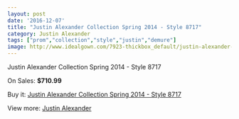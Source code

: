 ```yaml
---
layout: post
date: '2016-12-07'
title: "Justin Alexander Collection Spring 2014 - Style 8717"
category: Justin Alexander
tags: ["prom","collection","style","justin","demure"]
image: http://www.idealgown.com/7923-thickbox_default/justin-alexander-collection-spring-2014-style-8717.jpg
---
```

Justin Alexander Collection Spring 2014 - Style 8717

On Sales: **$710.99**
<a href="https://www.idealgown.com/en/justin-alexander/3342-justin-alexander-collection-spring-2014-style-8717.html"><amp-img layout="responsive" width="600" height="600" src="//www.idealgown.com/7923-thickbox_default/justin-alexander-collection-spring-2014-style-8717.jpg" alt="Justin Alexander Collection Spring 2014 - Style 8717 0" /></a>
<a href="https://www.idealgown.com/en/justin-alexander/3342-justin-alexander-collection-spring-2014-style-8717.html"><amp-img layout="responsive" width="600" height="600" src="//www.idealgown.com/7926-thickbox_default/justin-alexander-collection-spring-2014-style-8717.jpg" alt="Justin Alexander Collection Spring 2014 - Style 8717 1" /></a>
<a href="https://www.idealgown.com/en/justin-alexander/3342-justin-alexander-collection-spring-2014-style-8717.html"><amp-img layout="responsive" width="600" height="600" src="//www.idealgown.com/7925-thickbox_default/justin-alexander-collection-spring-2014-style-8717.jpg" alt="Justin Alexander Collection Spring 2014 - Style 8717 2" /></a>
<a href="https://www.idealgown.com/en/justin-alexander/3342-justin-alexander-collection-spring-2014-style-8717.html"><amp-img layout="responsive" width="600" height="600" src="//www.idealgown.com/7924-thickbox_default/justin-alexander-collection-spring-2014-style-8717.jpg" alt="Justin Alexander Collection Spring 2014 - Style 8717 3" /></a>

Buy it: [Justin Alexander Collection Spring 2014 - Style 8717](https://www.idealgown.com/en/justin-alexander/3342-justin-alexander-collection-spring-2014-style-8717.html "Justin Alexander Collection Spring 2014 - Style 8717")

View more: [Justin Alexander](https://www.idealgown.com/en/43-justin-alexander "Justin Alexander")